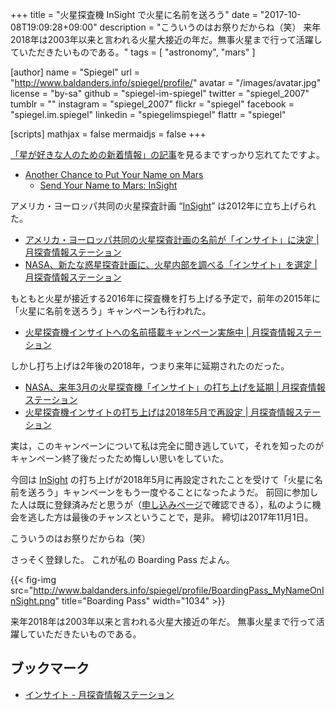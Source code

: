 +++
title = "火星探査機 InSight で火星に名前を送ろう"
date =  "2017-10-08T19:09:28+09:00"
description = "こういうのはお祭りだからね（笑） 来年2018年は2003年以来と言われる火星大接近の年だ。無事火星まで行って活躍していただきたいものである。"
tags        = [ "astronomy", "mars" ]

[author]
  name      = "Spiegel"
  url       = "http://www.baldanders.info/spiegel/profile/"
  avatar    = "/images/avatar.jpg"
  license   = "by-sa"
  github    = "spiegel-im-spiegel"
  twitter   = "spiegel_2007"
  tumblr    = ""
  instagram = "spiegel_2007"
  flickr    = "spiegel"
  facebook  = "spiegel.im.spiegel"
  linkedin  = "spiegelimspiegel"
  flattr    = "spiegel"

[scripts]
  mathjax = false
  mermaidjs = false
+++

[「星が好きな人のための新着情報」の記事](https://news.local-group.jp/20171008.html#p04)を見るまですっかり忘れてたですよ。

- [Another Chance to Put Your Name on Mars](https://www.jpl.nasa.gov/news/news.php?feature=6959)
    - [Send Your Name to Mars: InSight](https://mars.nasa.gov/syn/insight)

アメリカ・ヨーロッパ共同の火星探査計画 “[InSight]” は2012年に立ち上げられた。

- [アメリカ・ヨーロッパ共同の火星探査計画の名前が「インサイト」に決定 | 月探査情報ステーション](https://moonstation.jp/blog/marsexp/insight/us-europe-joint-mars-exploration-name-is-insight)
- [NASA、新たな惑星探査計画に、火星内部を調べる「インサイト」を選定 | 月探査情報ステーション](https://moonstation.jp/blog/marsexp/nasa-select-insight-as-a-new-planetary-exploration-program)

もともと火星が接近する2016年に探査機を打ち上げる予定で，前年の2015年に「火星に名前を送ろう」キャンペーンも行われた。

- [火星探査機インサイトへの名前搭載キャンペーン実施中 | 月探査情報ステーション](https://moonstation.jp/blog/marsexp/insight/name-to-mars-campaign-for-insight)

しかし打ち上げは2年後の2018年，つまり来年に延期されたのだった。

- [NASA、来年3月の火星探査機「インサイト」の打ち上げを延期 | 月探査情報ステーション](https://moonstation.jp/blog/marsexp/insight/nasa-announces-delay-of-launch-of-insight)
- [火星探査機インサイトの打ち上げは2018年5月で再設定 | 月探査情報ステーション](https://moonstation.jp/blog/marsexp/insight/%e7%81%ab%e6%98%9f%e6%8e%a2%e6%9f%bb%e6%a9%9f%e3%82%a4%e3%83%b3%e3%82%b5%e3%82%a4%e3%83%88%e3%81%ae%e6%89%93%e3%81%a1%e4%b8%8a%e3%81%92%e3%81%af2018%e5%b9%b45%e6%9c%88%e3%81%a7%e5%86%8d%e8%a8%ad)

実は，このキャンペーンについて私は完全に聞き逃していて，それを知ったのがキャンペーン終了後だったため悔しい思いをしていた。

今回は [InSight] の打ち上げが2018年5月に再設定されたことを受けて「火星に名前を送ろう」キャンペーンをもう一度やることになったようだ。
前回に参加した人は既に登録済みだと思うが（[申し込みページ](https://mars.nasa.gov/syn/insight "Send Your Name to Mars: InSight")で確認できる），私のように機会を逃した方は最後のチャンスということで，是非。
締切は2017年11月1日。

こういうのはお祭りだからね（笑）

さっそく登録した。
これが私の Boarding Pass だよん。

{{< fig-img src="http://www.baldanders.info/spiegel/profile/BoardingPass_MyNameOnInSight.png" title="Boarding Pass" width="1034" >}}

来年2018年は2003年以来と言われる火星大接近の年だ。
無事火星まで行って活躍していただきたいものである。

## ブックマーク

- [インサイト - 月探査情報ステーション](https://moonstation.jp/ja/mars/exploration/insight/index.html)

[InSight]: https://nasa.gov/insight
